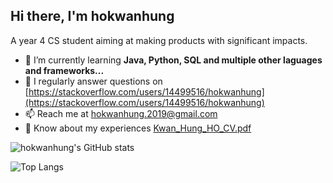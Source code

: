 <h2>Hi there, I'm hokwanhung</h1>

A year 4 CS student aiming at making products with significant impacts.
- 🌱 I’m currently learning **Java, Python, SQL and multiple other laguages and frameworks...**
- 📝 I regularly answer questions on [https://stackoverflow.com/users/14499516/hokwanhung](https://stackoverflow.com/users/14499516/hokwanhung)
- 📫 Reach me at hokwanhung.2019@gmail.com
- 📄 Know about my experiences [Kwan_Hung_HO_CV.pdf](https://github.com/travrs629/travrs629/raw/main/Kwan_Hung_HO_CV.pdf)

![hokwanhung's GitHub stats](https://github-readme-stats-blond-chi.vercel.app/api?username=travrs629&show_icons=true&count_private=true&theme=tokyonight&line_height=25&include_all_commits=true&hide=contribs&cache_seconds=7200)

![Top Langs](https://github-readme-stats-blond-chi.vercel.app/api/top-langs/?username=travrs629&count_private=true&langs_count=10&layout=compact&theme=tokyonight&card_width=445px)

